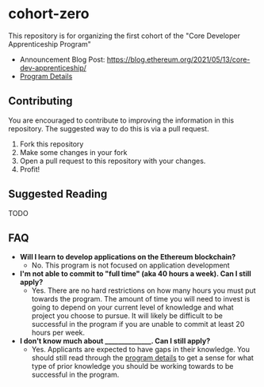 # cohort-zero

This repository is for organizing the first cohort of the "Core Developer Apprenticeship Program"

- Announcement Blog Post: https://blog.ethereum.org/2021/05/13/core-dev-apprenticeship/
- [Program Details](./program-details.md)

## Contributing

You are encouraged to contribute to improving the information in this repository.  The suggested way to do this is via a pull request.

1. Fork this repository
2. Make some changes in your fork
3. Open a pull request to this repository with your changes.
4. Profit!


## Suggested Reading

TODO


## FAQ

- **Will I learn to develop applications on the Ethereum blockchain?**
    - No. This program is not focused on application development
- **I'm not able to commit to "full time" (aka 40 hours a week).  Can I still apply?**
    - Yes. There are no hard restrictions on how many hours you must put towards the program.  The amount of time you will need to invest is going to depend on your current level of knowledge and what project you choose to pursue.  It will likely be difficult to be successful in the program if you are unable to commit at least 20 hours per week.
- **I don't know much about ______________.  Can I still apply?**
    - Yes. Applicants are expected to have gaps in their knowledge.  You should still read through the [program details](./program-details.md) to get a sense for what type of prior knowledge you should be working towards to be successful in the program.
